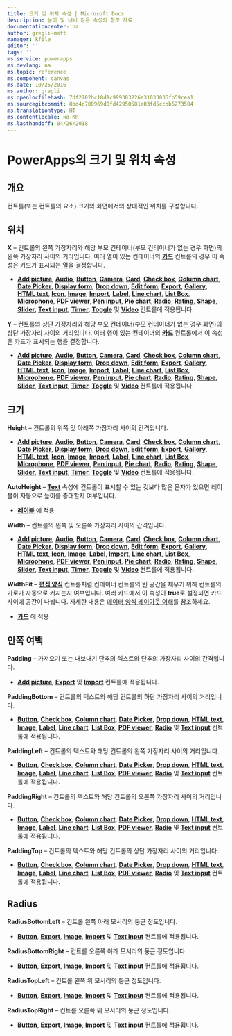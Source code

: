 ```yaml
---
title: 크기 및 위치 속성 | Microsoft Docs
description: 높이 및 너비 같은 속성의 참조 자료
documentationcenter: na
author: gregli-msft
manager: kfile
editor: ''
tags: ''
ms.service: powerapps
ms.devlang: na
ms.topic: reference
ms.component: canvas
ms.date: 10/25/2016
ms.author: gregli
ms.openlocfilehash: 7df2782bc18d1c999383226e31033035fb59cea1
ms.sourcegitcommit: 8bd4c700969d0fd42950581e03fd5ccbb5273584
ms.translationtype: HT
ms.contentlocale: ko-KR
ms.lasthandoff: 04/26/2018
---
```

# <a name="size-and-location-properties-in-powerapps"></a>PowerApps의 크기 및 위치 속성
## <a name="overview"></a>개요
컨트롤(또는 컨트롤의 요소) 크기와 화면에서의 상대적인 위치를 구성합니다.

## <a name="position"></a>위치
**X** – 컨트롤의 왼쪽 가장자리와 해당 부모 컨테이너(부모 컨테이너가 없는 경우 화면)의 왼쪽 가장자리 사이의 거리입니다. 여러 열이 있는 컨테이너의 **[카드](control-card.md)** 컨트롤의 경우 이 속성은 카드가 표시되는 열을 결정합니다.

* **[Add picture](control-add-picture.md)**, **[Audio](control-audio-video.md)**, **[Button](control-button.md)**, **[Camera](control-camera.md)**, **[Card](control-card.md)**, **[Check box](control-check-box.md)**, **[Column chart](control-column-line-chart.md)**, **[Date Picker](control-date-picker.md)**, **[Display form](control-form-detail.md)**, **[Drop down](control-drop-down.md)**, **[Edit form](control-form-detail.md)**, **[Export](control-export-import.md)**, **[Gallery](control-gallery.md)**, **[HTML text](control-html-text.md)**, **[Icon](control-shapes-icons.md)**, **[Image](control-image.md)**, **[Import](control-export-import.md)**, **[Label](control-text-box.md)**, **[Line chart](control-column-line-chart.md)**, **[List Box](control-list-box.md)**, **[Microphone](control-microphone.md)**, **[PDF viewer](control-pdf-viewer.md)**, **[Pen input](control-pen-input.md)**, **[Pie chart](control-pie-chart.md)**, **[Radio](control-radio.md)**, **[Rating](control-rating.md)**, **[Shape](control-shapes-icons.md)**, **[Slider](control-slider.md)**, **[Text input](control-text-input.md)**, **[Timer](control-timer.md)**, **[Toggle](control-toggle.md)** 및 **[Video](control-audio-video.md)** 컨트롤에 적용됩니다.

**Y** – 컨트롤의 상단 가장자리와 해당 부모 컨테이너(부모 컨테이너가 없는 경우 화면)의 상단 가장자리 사이의 거리입니다. 여러 행이 있는 컨테이너의 **[카드](control-card.md)** 컨트롤에서 이 속성은 카드가 표시되는 행을 결정합니다.

* **[Add picture](control-add-picture.md)**, **[Audio](control-audio-video.md)**, **[Button](control-button.md)**, **[Camera](control-camera.md)**, **[Card](control-card.md)**, **[Check box](control-check-box.md)**, **[Column chart](control-column-line-chart.md)**, **[Date Picker](control-date-picker.md)**, **[Display form](control-form-detail.md)**, **[Drop down](control-drop-down.md)**, **[Edit form](control-form-detail.md)**, **[Export](control-export-import.md)**, **[Gallery](control-gallery.md)**, **[HTML text](control-html-text.md)**, **[Icon](control-shapes-icons.md)**, **[Image](control-image.md)**, **[Import](control-export-import.md)**, **[Label](control-text-box.md)**, **[Line chart](control-column-line-chart.md)**, **[List Box](control-list-box.md)**, **[Microphone](control-microphone.md)**, **[PDF viewer](control-pdf-viewer.md)**, **[Pen input](control-pen-input.md)**, **[Pie chart](control-pie-chart.md)**, **[Radio](control-radio.md)**, **[Rating](control-rating.md)**, **[Shape](control-shapes-icons.md)**, **[Slider](control-slider.md)**, **[Text input](control-text-input.md)**, **[Timer](control-timer.md)**, **[Toggle](control-toggle.md)** 및 **[Video](control-audio-video.md)** 컨트롤에 적용됩니다.

## <a name="size"></a>크기
**Height** – 컨트롤의 위쪽 및 아래쪽 가장자리 사이의 간격입니다.

* **[Add picture](control-add-picture.md)**, **[Audio](control-audio-video.md)**, **[Button](control-button.md)**, **[Camera](control-camera.md)**, **[Card](control-card.md)**, **[Check box](control-check-box.md)**, **[Column chart](control-column-line-chart.md)**, **[Date Picker](control-date-picker.md)**, **[Display form](control-form-detail.md)**, **[Drop down](control-drop-down.md)**, **[Edit form](control-form-detail.md)**, **[Export](control-export-import.md)**, **[Gallery](control-gallery.md)**, **[HTML text](control-html-text.md)**, **[Icon](control-shapes-icons.md)**, **[Image](control-image.md)**, **[Import](control-export-import.md)**, **[Label](control-text-box.md)**, **[Line chart](control-column-line-chart.md)**, **[List Box](control-list-box.md)**, **[Microphone](control-microphone.md)**, **[PDF viewer](control-pdf-viewer.md)**, **[Pen input](control-pen-input.md)**, **[Pie chart](control-pie-chart.md)**, **[Radio](control-radio.md)**, **[Rating](control-rating.md)**, **[Shape](control-shapes-icons.md)**, **[Slider](control-slider.md)**, **[Text input](control-text-input.md)**, **[Timer](control-timer.md)**, **[Toggle](control-toggle.md)** 및 **[Video](control-audio-video.md)** 컨트롤에 적용됩니다.

**AutoHeight** – **[Text](properties-core.md)** 속성에 컨트롤이 표시할 수 있는 것보다 많은 문자가 있으면 레이블이 자동으로 높이를 증대할지 여부입니다.  

* **[레이블](control-text-box.md)** 에 적용

**Width** – 컨트롤의 왼쪽 및 오른쪽 가장자리 사이의 간격입니다.

* **[Add picture](control-add-picture.md)**, **[Audio](control-audio-video.md)**, **[Button](control-button.md)**, **[Camera](control-camera.md)**, **[Card](control-card.md)**, **[Check box](control-check-box.md)**, **[Column chart](control-column-line-chart.md)**, **[Date Picker](control-date-picker.md)**, **[Display form](control-form-detail.md)**, **[Drop down](control-drop-down.md)**, **[Edit form](control-form-detail.md)**, **[Export](control-export-import.md)**, **[Gallery](control-gallery.md)**, **[HTML text](control-html-text.md)**, **[Icon](control-shapes-icons.md)**, **[Image](control-image.md)**, **[Label](control-text-box.md)**, **[Import](control-export-import.md)**, **[Line chart](control-column-line-chart.md)**, **[List Box](control-list-box.md)**, **[Microphone](control-microphone.md)**, **[PDF viewer](control-pdf-viewer.md)**, **[Pen input](control-pen-input.md)**, **[Pie chart](control-pie-chart.md)**, **[Radio](control-radio.md)**, **[Rating](control-rating.md)**, **[Shape](control-shapes-icons.md)**, **[Slider](control-slider.md)**, **[Text input](control-text-input.md)**, **[Timer](control-timer.md)**, **[Toggle](control-toggle.md)** 및 **[Video](control-audio-video.md)** 컨트롤에 적용됩니다.

**WidthFit** – **[편집 양식](control-form-detail.md)** 컨트롤처럼 컨테이너 컨트롤의 빈 공간을 채우기 위해 컨트롤의 가로가 자동으로 커지는지 여부입니다. 여러 카드에서 이 속성이 **true**로 설정되면 카드 사이에 공간이 나뉩니다. 자세한 내용은 [데이터 양식 레이아웃 이해](../working-with-form-layout.md)를 참조하세요.

* **[카드](control-card.md)** 에 적용

## <a name="padding"></a>안쪽 여백
**Padding** – 가져오기 또는 내보내기 단추의 텍스트와 단추의 가장자리 사이의 간격입니다.

* **[Add picture](control-add-picture.md)**, **[Export](control-export-import.md)** 및 **[Import](control-export-import.md)** 컨트롤에 적용됩니다.

**PaddingBottom** – 컨트롤의 텍스트와 해당 컨트롤의 하단 가장자리 사이의 거리입니다.

* **[Button](control-button.md)**, **[Check box](control-check-box.md)**, **[Column chart](control-column-line-chart.md)**, **[Date Picker](control-date-picker.md)**, **[Drop down](control-drop-down.md)**, **[HTML text](control-html-text.md)**, **[Image](control-image.md)**, **[Label](control-text-box.md)**, **[Line chart](control-column-line-chart.md)**, **[List Box](control-list-box.md)**, **[PDF viewer](control-pdf-viewer.md)**, **[Radio](control-radio.md)** 및 **[Text input](control-text-input.md)** 컨트롤에 적용됩니다.

**PaddingLeft** – 컨트롤의 텍스트와 해당 컨트롤의 왼쪽 가장자리 사이의 거리입니다.

* **[Button](control-button.md)**, **[Check box](control-check-box.md)**, **[Column chart](control-column-line-chart.md)**, **[Date Picker](control-date-picker.md)**, **[Drop down](control-drop-down.md)**, **[HTML text](control-html-text.md)**, **[Image](control-image.md)**, **[Label](control-text-box.md)**, **[Line chart](control-column-line-chart.md)**, **[List Box](control-list-box.md)**, **[PDF viewer](control-pdf-viewer.md)**, **[Radio](control-radio.md)** 및 **[Text input](control-text-input.md)** 컨트롤에 적용됩니다.

**PaddingRight** – 컨트롤의 텍스트와 해당 컨트롤의 오른쪽 가장자리 사이의 거리입니다.

* **[Button](control-button.md)**, **[Check box](control-check-box.md)**, **[Column chart](control-column-line-chart.md)**, **[Date Picker](control-date-picker.md)**, **[Drop down](control-drop-down.md)**, **[HTML text](control-html-text.md)**, **[Image](control-image.md)**, **[Label](control-text-box.md)**, **[Line chart](control-column-line-chart.md)**, **[List Box](control-list-box.md)**, **[PDF viewer](control-pdf-viewer.md)**, **[Radio](control-radio.md)** 및 **[Text input](control-text-input.md)** 컨트롤에 적용됩니다.

**PaddingTop** – 컨트롤의 텍스트와 해당 컨트롤의 상단 가장자리 사이의 거리입니다.

* **[Button](control-button.md)**, **[Check box](control-check-box.md)**, **[Column chart](control-column-line-chart.md)**, **[Date Picker](control-date-picker.md)**, **[Drop down](control-drop-down.md)**, **[HTML text](control-html-text.md)**, **[Image](control-image.md)**, **[Label](control-text-box.md)**, **[Line chart](control-column-line-chart.md)**, **[List Box](control-list-box.md)**, **[PDF viewer](control-pdf-viewer.md)**, **[Radio](control-radio.md)** 및 **[Text input](control-text-input.md)** 컨트롤에 적용됩니다.

## <a name="radius"></a>Radius
**RadiusBottomLeft** – 컨트롤 왼쪽 아래 모서리의 둥근 정도입니다.

* **[Button](control-button.md)**, **[Export](control-export-import.md)**, **[Image](control-image.md)**, **[Import](control-export-import.md)** 및 **[Text input](control-text-input.md)** 컨트롤에 적용됩니다.

**RadiusBottomRight** – 컨트롤 오른쪽 아래 모서리의 둥근 정도입니다.

* **[Button](control-button.md)**, **[Export](control-export-import.md)**, **[Image](control-image.md)**, **[Import](control-export-import.md)** 및 **[Text input](control-text-input.md)** 컨트롤에 적용됩니다.

**RadiusTopLeft** – 컨트롤 왼쪽 위 모서리의 둥근 정도입니다.

* **[Button](control-button.md)**, **[Export](control-export-import.md)**, **[Image](control-image.md)**, **[Import](control-export-import.md)** 및 **[Text input](control-text-input.md)** 컨트롤에 적용됩니다.

**RadiusTopRight** – 컨트롤 오른쪽 위 모서리의 둥근 정도입니다.

* **[Button](control-button.md)**, **[Export](control-export-import.md)**, **[Image](control-image.md)**, **[Import](control-export-import.md)** 및 **[Text input](control-text-input.md)** 컨트롤에 적용됩니다.

